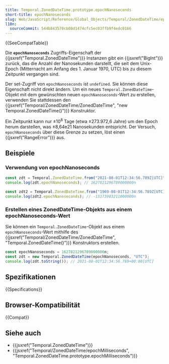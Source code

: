 ```yaml
---
title: Temporal.ZonedDateTime.prototype.epochNanoseconds
short-title: epochNanoseconds
slug: Web/JavaScript/Reference/Global_Objects/Temporal/ZonedDateTime/epochNanoseconds
l10n:
  sourceCommit: 544b843570cb08d1474cfc5ec03ffb9f4edc0166
---
```


{{SeeCompatTable}}

Die **`epochNanoseconds`** Zugriffs-Eigenschaft der {{jsxref("Temporal.ZonedDateTime")}} Instanzen gibt ein {{jsxref("BigInt")}} zurück, das die Anzahl der Nanosekunden darstellt, die seit dem Unix-Epoch (Mitternacht am Anfang des 1. Januar 1970, UTC) bis zu diesem Zeitpunkt vergangen sind.

Der set-Zugriff von `epochNanoseconds` ist `undefined`. Sie können diese Eigenschaft nicht direkt ändern. Um ein neues `Temporal.ZonedDateTime`-Objekt mit dem gewünschten neuen `epochNanoseconds`-Wert zu erstellen, verwenden Sie stattdessen den {{jsxref("Temporal/ZonedDateTime/ZonedDateTime", "new Temporal.ZonedDateTime()")}} Konstruktor.

Ein Zeitpunkt kann nur ±10<sup>8</sup> Tage (etwa ±273.972,6 Jahre) um den Epoch herum darstellen, was ±8,64e21 Nanosekunden entspricht. Der Versuch, `epochNanoseconds` über diese Grenze zu setzen, löst einen {{jsxref("RangeError")}} aus.

## Beispiele

### Verwendung von epochNanoseconds

```js
const zdt = Temporal.ZonedDateTime.from("2021-08-01T12:34:56.789Z[UTC]");
console.log(zdt.epochNanoseconds); // 1627821296789000000n

const zdt2 = Temporal.ZonedDateTime.from("1969-08-01T12:34:56.789Z[UTC]");
console.log(zdt2.epochNanoseconds); // -13173903211000000n
```

### Erstellen eines ZonedDateTime-Objekts aus einem epochNanoseconds-Wert

Sie können ein `Temporal.ZonedDateTime`-Objekt aus einem `epochNanoseconds`-Wert mithilfe des {{jsxref("Temporal/ZonedDateTime/ZonedDateTime", "Temporal.ZonedDateTime()")}} Konstruktors erstellen.

```js
const epochNanoseconds = 1627821296789000000n;
const zdt = new Temporal.ZonedDateTime(epochNanoseconds, "UTC");
console.log(zdt.toString()); // 2021-08-01T12:34:56.789+00:00[UTC]
```

## Spezifikationen

{{Specifications}}

## Browser-Kompatibilität

{{Compat}}

## Siehe auch

- {{jsxref("Temporal.ZonedDateTime")}}
- {{jsxref("Temporal/ZonedDateTime/epochMilliseconds", "Temporal.ZonedDateTime.prototype.epochMilliseconds")}}
